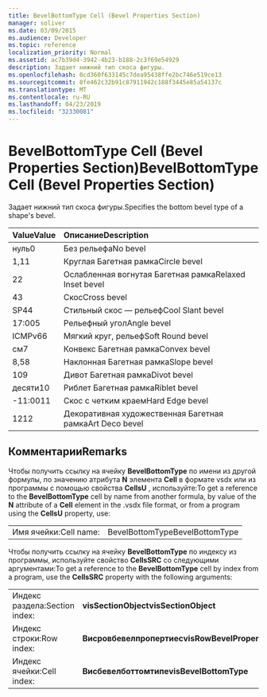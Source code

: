 ```yaml
---
title: BevelBottomType Cell (Bevel Properties Section)
manager: soliver
ms.date: 03/09/2015
ms.audience: Developer
ms.topic: reference
localization_priority: Normal
ms.assetid: ac7b39d4-3942-4b23-b188-2c3f69e54929
description: Задает нижний тип скоса фигуры.
ms.openlocfilehash: 0cd360f633145c7dea95438ffe2bc746e519ce13
ms.sourcegitcommit: 8fe462c32b91c87911942c188f3445e85a54137c
ms.translationtype: MT
ms.contentlocale: ru-RU
ms.lasthandoff: 04/23/2019
ms.locfileid: "32330081"
---
```

# <a name="bevelbottomtype-cell-bevel-properties-section"></a><span data-ttu-id="b0f6c-103">BevelBottomType Cell (Bevel Properties Section)</span><span class="sxs-lookup"><span data-stu-id="b0f6c-103">BevelBottomType Cell (Bevel Properties Section)</span></span>

<span data-ttu-id="b0f6c-104">Задает нижний тип скоса фигуры.</span><span class="sxs-lookup"><span data-stu-id="b0f6c-104">Specifies the bottom bevel type of a shape's bevel.</span></span>
  
|<span data-ttu-id="b0f6c-105">**Value**</span><span class="sxs-lookup"><span data-stu-id="b0f6c-105">**Value**</span></span>|<span data-ttu-id="b0f6c-106">**Описание**</span><span class="sxs-lookup"><span data-stu-id="b0f6c-106">**Description**</span></span>|
|:-----|:-----|
|<span data-ttu-id="b0f6c-107">нуль</span><span class="sxs-lookup"><span data-stu-id="b0f6c-107">0</span></span>  <br/> |<span data-ttu-id="b0f6c-108">Без рельефа</span><span class="sxs-lookup"><span data-stu-id="b0f6c-108">No bevel</span></span>  <br/> |
|<span data-ttu-id="b0f6c-109">1,1</span><span class="sxs-lookup"><span data-stu-id="b0f6c-109">1</span></span>  <br/> |<span data-ttu-id="b0f6c-110">Круглая Багетная рамка</span><span class="sxs-lookup"><span data-stu-id="b0f6c-110">Circle bevel</span></span>  <br/> |
|<span data-ttu-id="b0f6c-111">2</span><span class="sxs-lookup"><span data-stu-id="b0f6c-111">2</span></span>  <br/> |<span data-ttu-id="b0f6c-112">Ослабленная вогнутая Багетная рамка</span><span class="sxs-lookup"><span data-stu-id="b0f6c-112">Relaxed Inset bevel</span></span>  <br/> |
|<span data-ttu-id="b0f6c-113">4</span><span class="sxs-lookup"><span data-stu-id="b0f6c-113">3</span></span>  <br/> |<span data-ttu-id="b0f6c-114">Скос</span><span class="sxs-lookup"><span data-stu-id="b0f6c-114">Cross bevel</span></span>  <br/> |
|<span data-ttu-id="b0f6c-115">SP4</span><span class="sxs-lookup"><span data-stu-id="b0f6c-115">4</span></span>  <br/> |<span data-ttu-id="b0f6c-116">Стильный скос — рельеф</span><span class="sxs-lookup"><span data-stu-id="b0f6c-116">Cool Slant bevel</span></span>  <br/> |
|<span data-ttu-id="b0f6c-117">17:00</span><span class="sxs-lookup"><span data-stu-id="b0f6c-117">5</span></span>  <br/> |<span data-ttu-id="b0f6c-118">Рельефный угол</span><span class="sxs-lookup"><span data-stu-id="b0f6c-118">Angle bevel</span></span>  <br/> |
|<span data-ttu-id="b0f6c-119">ICMPv6</span><span class="sxs-lookup"><span data-stu-id="b0f6c-119">6</span></span>  <br/> |<span data-ttu-id="b0f6c-120">Мягкий круг, рельеф</span><span class="sxs-lookup"><span data-stu-id="b0f6c-120">Soft Round bevel</span></span>  <br/> |
|<span data-ttu-id="b0f6c-121">см</span><span class="sxs-lookup"><span data-stu-id="b0f6c-121">7</span></span>  <br/> |<span data-ttu-id="b0f6c-122">Конвекс Багетная рамка</span><span class="sxs-lookup"><span data-stu-id="b0f6c-122">Convex bevel</span></span>  <br/> |
|<span data-ttu-id="b0f6c-123">8,5</span><span class="sxs-lookup"><span data-stu-id="b0f6c-123">8</span></span>  <br/> |<span data-ttu-id="b0f6c-124">Наклонная Багетная рамка</span><span class="sxs-lookup"><span data-stu-id="b0f6c-124">Slope bevel</span></span>  <br/> |
|<span data-ttu-id="b0f6c-125">10</span><span class="sxs-lookup"><span data-stu-id="b0f6c-125">9</span></span>  <br/> |<span data-ttu-id="b0f6c-126">Дивот Багетная рамка</span><span class="sxs-lookup"><span data-stu-id="b0f6c-126">Divot bevel</span></span>  <br/> |
|<span data-ttu-id="b0f6c-127">десяти</span><span class="sxs-lookup"><span data-stu-id="b0f6c-127">10</span></span>  <br/> |<span data-ttu-id="b0f6c-128">Риблет Багетная рамка</span><span class="sxs-lookup"><span data-stu-id="b0f6c-128">Riblet bevel</span></span>  <br/> |
|<span data-ttu-id="b0f6c-129">-11:00</span><span class="sxs-lookup"><span data-stu-id="b0f6c-129">11</span></span>  <br/> |<span data-ttu-id="b0f6c-130">Скос с четким краем</span><span class="sxs-lookup"><span data-stu-id="b0f6c-130">Hard Edge bevel</span></span>  <br/> |
|<span data-ttu-id="b0f6c-131">12</span><span class="sxs-lookup"><span data-stu-id="b0f6c-131">12</span></span>  <br/> |<span data-ttu-id="b0f6c-132">Декоративная художественная Багетная рамка</span><span class="sxs-lookup"><span data-stu-id="b0f6c-132">Art Deco bevel</span></span>  <br/> |
   
## <a name="remarks"></a><span data-ttu-id="b0f6c-133">Комментарии</span><span class="sxs-lookup"><span data-stu-id="b0f6c-133">Remarks</span></span>

<span data-ttu-id="b0f6c-134">Чтобы получить ссылку на ячейку **BevelBottomType** по имени из другой формулы, по значению атрибута **N** элемента **Cell** в формате vsdx или из программы с помощью свойства **CellsU** , используйте:</span><span class="sxs-lookup"><span data-stu-id="b0f6c-134">To get a reference to the **BevelBottomType** cell by name from another formula, by value of the **N** attribute of a **Cell** element in the .vsdx file format, or from a program using the **CellsU** property, use:</span></span> 
  
|||
|:-----|:-----|
| <span data-ttu-id="b0f6c-135">Имя ячейки:</span><span class="sxs-lookup"><span data-stu-id="b0f6c-135">Cell name:</span></span>  <br/> | <span data-ttu-id="b0f6c-136">BevelBottomType</span><span class="sxs-lookup"><span data-stu-id="b0f6c-136">BevelBottomType</span></span>  <br/> |
   
<span data-ttu-id="b0f6c-137">Чтобы получить ссылку на ячейку **BevelBottomType** по индексу из программы, используйте свойство **CellsSRC** со следующими аргументами:</span><span class="sxs-lookup"><span data-stu-id="b0f6c-137">To get a reference to the **BevelBottomType** cell by index from a program, use the **CellsSRC** property with the following arguments:</span></span> 
  
|||
|:-----|:-----|
| <span data-ttu-id="b0f6c-138">Индекс раздела:</span><span class="sxs-lookup"><span data-stu-id="b0f6c-138">Section index:</span></span>  <br/> |<span data-ttu-id="b0f6c-139">**visSectionObject**</span><span class="sxs-lookup"><span data-stu-id="b0f6c-139">**visSectionObject**</span></span> <br/> |
| <span data-ttu-id="b0f6c-140">Индекс строки:</span><span class="sxs-lookup"><span data-stu-id="b0f6c-140">Row index:</span></span>  <br/> |<span data-ttu-id="b0f6c-141">**Висровбевелпропертиес**</span><span class="sxs-lookup"><span data-stu-id="b0f6c-141">**visRowBevelProperties**</span></span> <br/> |
| <span data-ttu-id="b0f6c-142">Индекс ячейки:</span><span class="sxs-lookup"><span data-stu-id="b0f6c-142">Cell index:</span></span>  <br/> |<span data-ttu-id="b0f6c-143">**Висбевелботтомтипе**</span><span class="sxs-lookup"><span data-stu-id="b0f6c-143">**visBevelBottomType**</span></span> <br/> |
   

